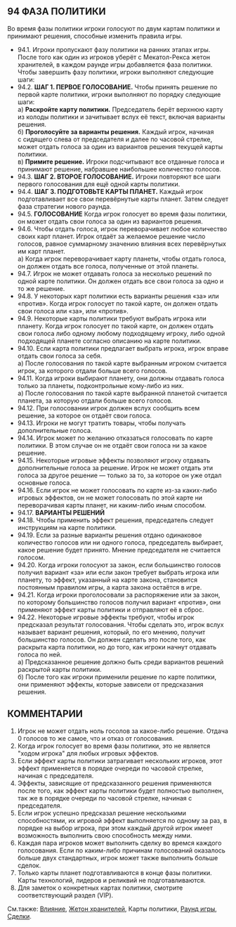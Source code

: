 94 ФАЗА ПОЛИТИКИ
---

Во время фазы политики игроки голосуют по двум картам политики и принимают решения, способные изменить правила игры.
* 94.1. Игроки пропускают фазу политики на ранних этапах игры. После того как один из игроков уберёт с Мекатол-Рекса жетон хранителей, в каждом раунде игры добавляется фаза политики. Чтобы завершить фазу политики, игроки выполняют следующие шаги:
* 94.2. **ШАГ 1. ПЕРВОЕ ГОЛОСОВАНИЕ.** Чтобы принять решение по первой карте политики, игроки выполняют по порядку следующие шаги:  
  а) **Раскройте карту политики.** Председатель берёт верхнюю карту из колоды политики и зачитывает вслух её текст, включая варианты решения.  
  б) **Проголосуйте за варианты решения.** Каждый игрок, начиная с сидящего слева от председателя и далее по часовой стрелке, может отдать голоса за один из вариантов решения текущей карты политики.  
  в) **Примите решение.** Игроки подсчитывают все отданные голоса и принимают решение, набравшее наибольшее количество голосов.  
* 94.3. **ШАГ 2. ВТОРОЕ ГОЛОСОВАНИЕ.** Игроки повторяют все шаги первого голосования для ещё одной карты политики.
* 94.4. **ШАГ 3. ПОДГОТОВЬТЕ КАРТЫ ПЛАНЕТ.** Каждый игрок подготавливает все свои перевёрнутые карты планет. Затем следует фаза стратегии нового раунда.
* 94.5. **ГОЛОСОВАНИЕ**
Когда игрок голосует во время фазы политики, он может отдать свои голоса за один из вариантов решения.
* 94.6. Чтобы отдать голоса, игрок переворачивает любое количество своих карт планет. Игрок отдаёт за желаемое решение число голосов, равное суммарному значению влияния всех перевёрнутых им карт планет.  
  а) Когда игрок переворачивает карту планеты, чтобы отдать голоса, он должен отдать все голоса, полученные от этой планеты.
* 94.7. Игрок не может отдавать голоса за несколько решений по одной карте политики. Он должен отдать все свои голоса за одно и то же решение.
* 94.8. У некоторых карт политики есть варианты решения «за» или «против». Когда игрок голосует по такой карте, он должен отдать свои голоса или «за», или «против».
* 94.9. Некоторые карты политики требуют выбрать игрока или планету. Когда игрок голосует по такой карте, он должен отдать свои голоса либо одному любому подходящему игроку, либо одной подходящей планете согласно описанию на карте политики.
* 94.10. Если карта политики предлагает выбрать игрока, игрок вправе отдать свои голоса за себя.  
  а) После голосования по такой карте выбранным игроком считается игрок, за которого отдали больше всего голосов.
* 94.11. Когда игроки выбирают планету, они должны отдавать голоса только за планеты, подконтрольные кому-либо из них.  
  а) После голосования по такой карте выбранной планетой считается планета, за которую отдали больше всего голосов.
* 94.12. При голосовании игрок должен вслух сообщить всем решение, за которое он отдаёт свои голоса.
* 94.13. Игроки не могут тратить товары, чтобы получать дополнительные голоса.
* 94.14. Игрок может по желанию отказаться голосовать по карте политики. В этом случае он не отдаёт свои голоса ни за какое решение.
* 94.15. Некоторые игровые эффекты позволяют игроку отдавать дополнительные голоса за решение. Игрок не может отдать эти голоса за другое решение — только за то, за 
которое он уже отдал основные голоса.
* 94.16. Если игрок не может голосовать по карте из-за каких-либо игровых эффектов, он не может голосовать по этой карте ни переворачивая карты планет, ни каким-либо 
иным способом.
* 94.17. **ВАРИАНТЫ РЕШЕНИЙ**
* 94.18. Чтобы применить эффект решения, председатель следует инструкциям на карте политики.
* 94.19. Если за разные варианты решения отдано одинаковое количество голосов или ни одного голоса, председатель выбирает, какое решение будет принято. Мнение председателя не считается голосом.
* 94.20. Когда игроки голосуют за закон, если большинство голосов получил вариант «за» или если закон требует выбрать игрока или планету, то эффект, указанный 
на карте закона, становится постоянным правилом игры, а карта закона остаётся в игре.
* 94.21. Когда игроки проголосовали за распоряжение или за закон, по которому большинство голосов получил вариант «против», они применяют эффект карты политики и отправляют её в сброс.
* 94.22. Некоторые игровые эффекты требуют, чтобы игрок предсказал результат голосования. Чтобы сделать это, игрок вслух называет вариант решения, который, по его мнению, получит большинство голосов. Он должен сделать это после того, как раскрыта карта политики, но до 
того, как игроки начнут отдавать голоса по ней.  
  а) Предсказанное решение должно быть среди вариантов решений раскрытой карты политики.  
  б) После того как игроки применили решение по карте политики, они применяют эффекты, которые зависели от предсказания решения.

КОММЕНТАРИИ
---
1) Игрок не может отдать ноль госолов за какое-либо решение. Отдача 0 голосов то же самое, что и отказ от голосования.
2) Когда игрок голосует во время фазы политики, это не является "ходом игрока" для любых игровых эффектов.
3) Если эффект карты политики затрагивает нескольких игроков, этот эффект применяется в порядке очереди по часовой стрелке, начиная с председателя.
4) Эффекты, зависящие от предсказанного решения применяются после того, как эффект карты политики будет полностью выполнен, так же в порядке очереди по часовой стрелке, начиная с председателя.
5) Если игрок успешно предсказал решение несколькими способностями, их игровой эффект выполняется по одному за раз, в порядке на выбор игрока, при этом каждый другой игрок имеет возможность выполнить свою способность между ними.
6) Каждая пара игроков может выполнить сделку во времся каждого голосования. Если по каким-либо причинам голосований оказалось больше двух стандартных, игрок может также выполнить больше сделок.
7) Только карты планет подготавливаются в конце фазы политики. Карты технологий, лидеров и реликвий не подготавливаются.
8) Для заметок о конкретных картах политики, смотрите соответствующий раздел (VIP).

См.также: [Влияние](influence.md), [Жетон хранителей](custodians_token.md), Карты политики, [Раунд игры](game_round.md), [Сделки](transactions.md).

